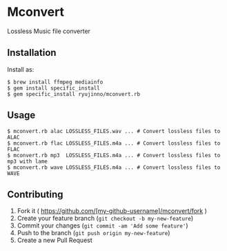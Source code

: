 # Mconvert

Lossless Music file converter

## Installation

Install as:

    $ brew install ffmpeg mediainfo
    $ gem install specific_install
    $ gem specific_install ryujinno/mconvert.rb

## Usage

    $ mconvert.rb alac LOSSLESS_FILES.wav ... # Convert lossless files to ALAC
    $ mconvert.rb flac LOSSLESS_FILES.m4a ... # Convert lossless files to FLAC
    $ mconvert.rb mp3  LOSSLESS_FILES.m4a ... # Convert lossless files to mp3 with lame
    $ mconvert.rb wave LOSSLESS_FILES.m4a ... # Convert lossless files to WAVE

## Contributing

1. Fork it ( https://github.com/[my-github-username]/mconvert/fork )
2. Create your feature branch (`git checkout -b my-new-feature`)
3. Commit your changes (`git commit -am 'Add some feature'`)
4. Push to the branch (`git push origin my-new-feature`)
5. Create a new Pull Request
